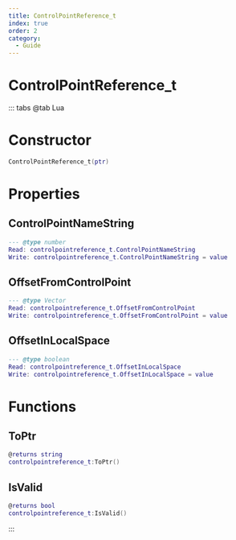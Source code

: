 ```yaml
---
title: ControlPointReference_t
index: true
order: 2
category:
  - Guide
---
```


# ControlPointReference_t

::: tabs
@tab Lua
# Constructor
```lua
ControlPointReference_t(ptr)
```
# Properties
## ControlPointNameString 
```lua
--- @type number
Read: controlpointreference_t.ControlPointNameString
Write: controlpointreference_t.ControlPointNameString = value
```
## OffsetFromControlPoint 
```lua
--- @type Vector
Read: controlpointreference_t.OffsetFromControlPoint
Write: controlpointreference_t.OffsetFromControlPoint = value
```
## OffsetInLocalSpace 
```lua
--- @type boolean
Read: controlpointreference_t.OffsetInLocalSpace
Write: controlpointreference_t.OffsetInLocalSpace = value
```
# Functions
## ToPtr
```lua
@returns string
controlpointreference_t:ToPtr()
```
## IsValid
```lua
@returns bool
controlpointreference_t:IsValid()
```

:::